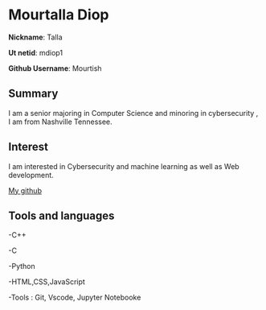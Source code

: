 # Mourtalla Diop

**Nickname**: Talla

**Ut netid**: mdiop1

**Github Username**: Mourtish

## Summary
I am a senior majoring in Computer Science and minoring in cybersecurity , I am from Nashville Tennessee. 
## Interest
I am interested in Cybersecurity and machine learning as well as Web development.

[My github](https://github.com/Mourtish)

## Tools and languages
-C++

-C

-Python

-HTML,CSS,JavaScript

-Tools : Git, Vscode, Jupyter Notebooke
